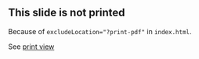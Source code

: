 ## This slide is not printed

Because of `excludeLocation="?print-pdf"` in `index.html`.

See [print view](?print-pdf#/)